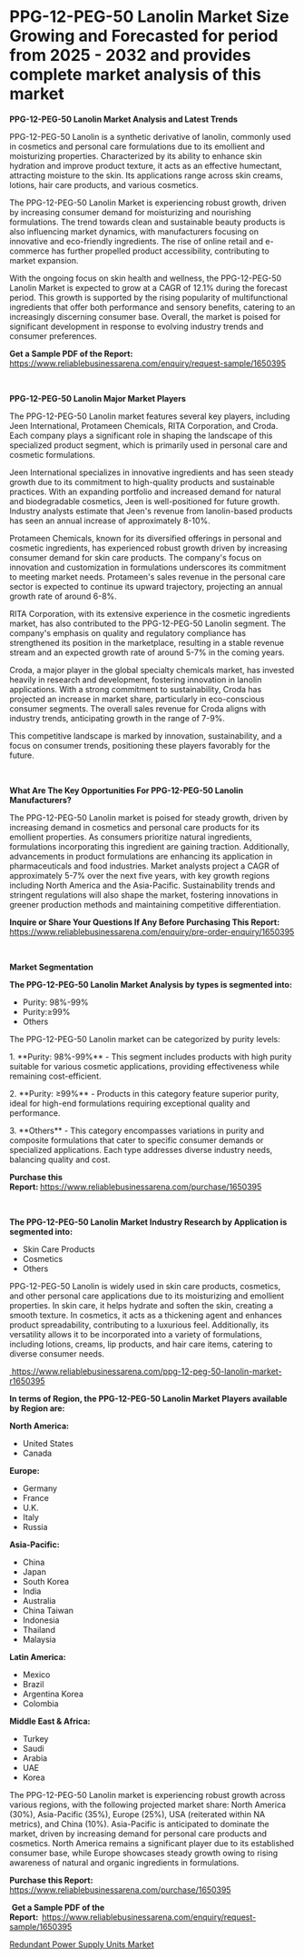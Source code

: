 <p><h1>PPG-12-PEG-50 Lanolin Market Size Growing and Forecasted for period from 2025 - 2032 and provides complete market analysis of this market</h1></p><p><strong>PPG-12-PEG-50 Lanolin Market Analysis and Latest Trends</strong></p>
<p><p>PPG-12-PEG-50 Lanolin is a synthetic derivative of lanolin, commonly used in cosmetics and personal care formulations due to its emollient and moisturizing properties. Characterized by its ability to enhance skin hydration and improve product texture, it acts as an effective humectant, attracting moisture to the skin. Its applications range across skin creams, lotions, hair care products, and various cosmetics.</p><p>The PPG-12-PEG-50 Lanolin Market is experiencing robust growth, driven by increasing consumer demand for moisturizing and nourishing formulations. The trend towards clean and sustainable beauty products is also influencing market dynamics, with manufacturers focusing on innovative and eco-friendly ingredients. The rise of online retail and e-commerce has further propelled product accessibility, contributing to market expansion.</p><p>With the ongoing focus on skin health and wellness, the PPG-12-PEG-50 Lanolin Market is expected to grow at a CAGR of 12.1% during the forecast period. This growth is supported by the rising popularity of multifunctional ingredients that offer both performance and sensory benefits, catering to an increasingly discerning consumer base. Overall, the market is poised for significant development in response to evolving industry trends and consumer preferences.</p></p>
<p><strong>Get a Sample PDF of the Report:&nbsp;</strong> <a href="https://www.reliablebusinessarena.com/enquiry/request-sample/1650395?utm_campaign=1871&utm_medium=2&utm_source=Github&utm_content=ia&utm_term=30032025&utm_id=ppg-12-peg-50-lanolin">https://www.reliablebusinessarena.com/enquiry/request-sample/1650395</a></p>
<p>&nbsp;</p>
<p><strong>PPG-12-PEG-50 Lanolin Major Market Players</strong></p>
<p><p>The PPG-12-PEG-50 Lanolin market features several key players, including Jeen International, Protameen Chemicals, RITA Corporation, and Croda. Each company plays a significant role in shaping the landscape of this specialized product segment, which is primarily used in personal care and cosmetic formulations.</p><p>Jeen International specializes in innovative ingredients and has seen steady growth due to its commitment to high-quality products and sustainable practices. With an expanding portfolio and increased demand for natural and biodegradable cosmetics, Jeen is well-positioned for future growth. Industry analysts estimate that Jeen's revenue from lanolin-based products has seen an annual increase of approximately 8-10%.</p><p>Protameen Chemicals, known for its diversified offerings in personal and cosmetic ingredients, has experienced robust growth driven by increasing consumer demand for skin care products. The company's focus on innovation and customization in formulations underscores its commitment to meeting market needs. Protameen's sales revenue in the personal care sector is expected to continue its upward trajectory, projecting an annual growth rate of around 6-8%.</p><p>RITA Corporation, with its extensive experience in the cosmetic ingredients market, has also contributed to the PPG-12-PEG-50 Lanolin segment. The company's emphasis on quality and regulatory compliance has strengthened its position in the marketplace, resulting in a stable revenue stream and an expected growth rate of around 5-7% in the coming years.</p><p>Croda, a major player in the global specialty chemicals market, has invested heavily in research and development, fostering innovation in lanolin applications. With a strong commitment to sustainability, Croda has projected an increase in market share, particularly in eco-conscious consumer segments. The overall sales revenue for Croda aligns with industry trends, anticipating growth in the range of 7-9%.</p><p>This competitive landscape is marked by innovation, sustainability, and a focus on consumer trends, positioning these players favorably for the future.</p></p>
<p>&nbsp;</p>
<p><strong>What Are The Key Opportunities For PPG-12-PEG-50 Lanolin Manufacturers?</strong></p>
<p><p>The PPG-12-PEG-50 Lanolin market is poised for steady growth, driven by increasing demand in cosmetics and personal care products for its emollient properties. As consumers prioritize natural ingredients, formulations incorporating this ingredient are gaining traction. Additionally, advancements in product formulations are enhancing its application in pharmaceuticals and food industries. Market analysts project a CAGR of approximately 5-7% over the next five years, with key growth regions including North America and the Asia-Pacific. Sustainability trends and stringent regulations will also shape the market, fostering innovations in greener production methods and maintaining competitive differentiation.</p></p>
<p><strong>Inquire or Share Your Questions If Any Before Purchasing This Report:</strong> <a href="https://www.reliablebusinessarena.com/enquiry/pre-order-enquiry/1650395?utm_campaign=1871&utm_medium=2&utm_source=Github&utm_content=ia&utm_term=30032025&utm_id=ppg-12-peg-50-lanolin">https://www.reliablebusinessarena.com/enquiry/pre-order-enquiry/1650395</a></p>
<p>&nbsp;</p>
<p><strong>Market Segmentation</strong></p>
<p><strong>The PPG-12-PEG-50 Lanolin Market Analysis by types is segmented into:</strong></p>
<p><ul><li>Purity: 98%-99%</li><li>Purity:≥99%</li><li>Others</li></ul></p>
<p><p>The PPG-12-PEG-50 Lanolin market can be categorized by purity levels: </p><p>1. **Purity: 98%-99%** - This segment includes products with high purity suitable for various cosmetic applications, providing effectiveness while remaining cost-efficient.</p><p>2. **Purity: ≥99%** - Products in this category feature superior purity, ideal for high-end formulations requiring exceptional quality and performance.</p><p>3. **Others** - This category encompasses variations in purity and composite formulations that cater to specific consumer demands or specialized applications. Each type addresses diverse industry needs, balancing quality and cost.</p></p>
<p><strong>Purchase this Report:&nbsp;</strong><a href="https://www.reliablebusinessarena.com/purchase/1650395?utm_campaign=1871&utm_medium=2&utm_source=Github&utm_content=ia&utm_term=30032025&utm_id=ppg-12-peg-50-lanolin">https://www.reliablebusinessarena.com/purchase/1650395</a></p>
<p>&nbsp;</p>
<p><strong>The PPG-12-PEG-50 Lanolin Market Industry Research by Application is segmented into:</strong></p>
<p><ul><li>Skin Care Products</li><li>Cosmetics</li><li>Others</li></ul></p>
<p><p>PPG-12-PEG-50 Lanolin is widely used in skin care products, cosmetics, and other personal care applications due to its moisturizing and emollient properties. In skin care, it helps hydrate and soften the skin, creating a smooth texture. In cosmetics, it acts as a thickening agent and enhances product spreadability, contributing to a luxurious feel. Additionally, its versatility allows it to be incorporated into a variety of formulations, including lotions, creams, lip products, and hair care items, catering to diverse consumer needs.</p></p>
<p><a href="https://www.reliablebusinessarena.com/ppg-12-peg-50-lanolin-market-r1650395?utm_campaign=1871&utm_medium=2&utm_source=Github&utm_content=ia&utm_term=30032025&utm_id=ppg-12-peg-50-lanolin">&nbsp;https://www.reliablebusinessarena.com/ppg-12-peg-50-lanolin-market-r1650395</a></p>
<p><strong>In terms of Region, the PPG-12-PEG-50 Lanolin Market Players available by Region are:</strong></p>
<p>
    <p> <strong> North America: </strong>
        <ul>
            <li>United States</li>
            <li>Canada</li>
        </ul>
        </p> 
    <p> <strong> Europe: </strong>
        <ul>
            <li>Germany</li>
            <li>France</li>
            <li>U.K.</li>
            <li>Italy</li>
            <li>Russia</li>
        </ul>
        </p> 
    <p> <strong> Asia-Pacific: </strong>
        <ul>
            <li>China</li>
            <li>Japan</li>
            <li>South Korea</li>
            <li>India</li>
            <li>Australia</li>
            <li>China Taiwan</li>
            <li>Indonesia</li>
            <li>Thailand</li>
            <li>Malaysia</li>
        </ul>
        </p> 
    <p> <strong> Latin America: </strong>
        <ul>
            <li>Mexico</li>
            <li>Brazil</li>
            <li>Argentina Korea</li>
            <li>Colombia</li>
        </ul>
        </p> 
    <p> <strong> Middle East & Africa: </strong>
        <ul>
            <li>Turkey</li>
            <li>Saudi</li>
            <li>Arabia</li>
            <li>UAE</li>
            <li>Korea</li>
        </ul>
    </p>
    </p>
<p><p>The PPG-12-PEG-50 Lanolin market is experiencing robust growth across various regions, with the following projected market share: North America (30%), Asia-Pacific (35%), Europe (25%), USA (reiterated within NA metrics), and China (10%). Asia-Pacific is anticipated to dominate the market, driven by increasing demand for personal care products and cosmetics. North America remains a significant player due to its established consumer base, while Europe showcases steady growth owing to rising awareness of natural and organic ingredients in formulations.</p></p>
<p><strong>Purchase this Report: </strong><a href="https://www.reliablebusinessarena.com/purchase/1650395?utm_campaign=1871&utm_medium=2&utm_source=Github&utm_content=ia&utm_term=30032025&utm_id=ppg-12-peg-50-lanolin">https://www.reliablebusinessarena.com/purchase/1650395</a></p>
<p>&nbsp;<strong>Get a Sample PDF of the Report:&nbsp;&nbsp;</strong><a href="https://www.reliablebusinessarena.com/enquiry/request-sample/1650395?utm_campaign=1871&utm_medium=2&utm_source=Github&utm_content=ia&utm_term=30032025&utm_id=ppg-12-peg-50-lanolin">https://www.reliablebusinessarena.com/enquiry/request-sample/1650395</a></p>
<p><strong></strong></p>
<p><p><a href="https://github.com/marloy8/Market-Research-Report-List-7/blob/main/redundant-power-supply-units-market.md?utm_campaign=1871&utm_medium=2&utm_source=Github&utm_content=ia&utm_term=30032025&utm_id=ppg-12-peg-50-lanolin">Redundant Power Supply Units Market</a></p></p>